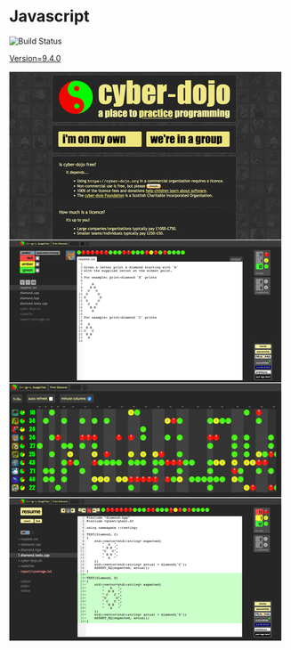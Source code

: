 # Javascript

![Build Status](https://travis-ci.org/cyber-dojo-languages/javascript.svg?branch=master)

[Version=9.4.0](https://github.com/cyber-dojo-languages/javascript/blob/master/check_version.sh)

![cyber-dojo.org home page](https://github.com/cyber-dojo/cyber-dojo/blob/master/shared/home_page_snapshot.png)
